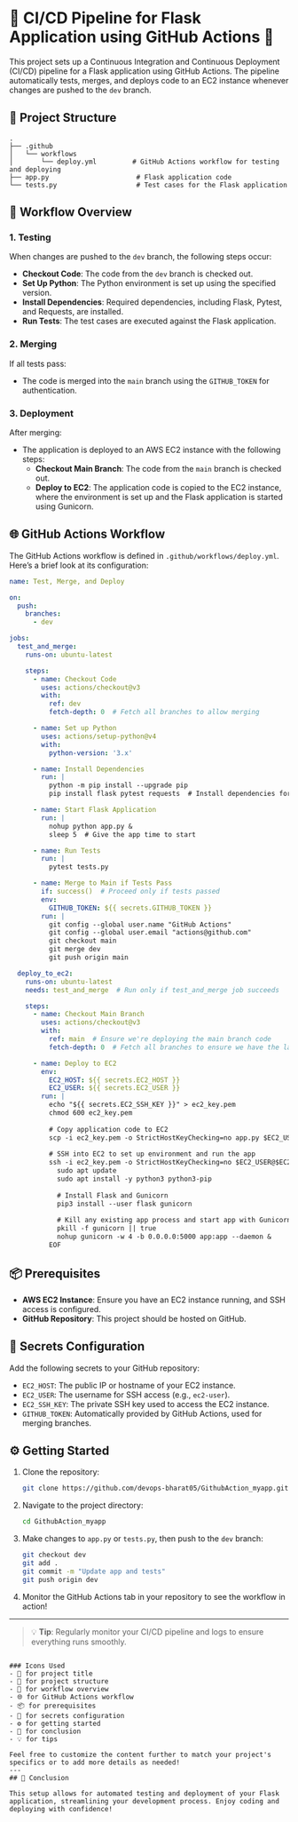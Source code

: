 # 🚀 CI/CD Pipeline for Flask Application using GitHub Actions 🚀

This project sets up a Continuous Integration and Continuous Deployment (CI/CD) pipeline for a Flask application using GitHub Actions. The pipeline automatically tests, merges, and deploys code to an EC2 instance whenever changes are pushed to the `dev` branch.

## 📁 Project Structure

```
.
├── .github
│   └── workflows
│       └── deploy.yml         # GitHub Actions workflow for testing and deploying
├── app.py                      # Flask application code
└── tests.py                    # Test cases for the Flask application
```

## 🔧 Workflow Overview

### 1. Testing

When changes are pushed to the `dev` branch, the following steps occur:
- **Checkout Code**: The code from the `dev` branch is checked out.
- **Set Up Python**: The Python environment is set up using the specified version.
- **Install Dependencies**: Required dependencies, including Flask, Pytest, and Requests, are installed.
- **Run Tests**: The test cases are executed against the Flask application.

### 2. Merging

If all tests pass:
- The code is merged into the `main` branch using the `GITHUB_TOKEN` for authentication.

### 3. Deployment

After merging:
- The application is deployed to an AWS EC2 instance with the following steps:
  - **Checkout Main Branch**: The code from the `main` branch is checked out.
  - **Deploy to EC2**: The application code is copied to the EC2 instance, where the environment is set up and the Flask application is started using Gunicorn.

## 🌐 GitHub Actions Workflow

The GitHub Actions workflow is defined in `.github/workflows/deploy.yml`. Here’s a brief look at its configuration:

```yaml
name: Test, Merge, and Deploy

on:
  push:
    branches:
      - dev

jobs:
  test_and_merge:
    runs-on: ubuntu-latest

    steps:
      - name: Checkout Code
        uses: actions/checkout@v3
        with:
          ref: dev
          fetch-depth: 0  # Fetch all branches to allow merging

      - name: Set up Python
        uses: actions/setup-python@v4
        with:
          python-version: '3.x'

      - name: Install Dependencies
        run: |
          python -m pip install --upgrade pip
          pip install flask pytest requests  # Install dependencies for app and testing

      - name: Start Flask Application
        run: |
          nohup python app.py &
          sleep 5  # Give the app time to start

      - name: Run Tests
        run: |
          pytest tests.py

      - name: Merge to Main if Tests Pass
        if: success()  # Proceed only if tests passed
        env:
          GITHUB_TOKEN: ${{ secrets.GITHUB_TOKEN }}
        run: |
          git config --global user.name "GitHub Actions"
          git config --global user.email "actions@github.com"
          git checkout main
          git merge dev
          git push origin main

  deploy_to_ec2:
    runs-on: ubuntu-latest
    needs: test_and_merge  # Run only if test_and_merge job succeeds

    steps:
      - name: Checkout Main Branch
        uses: actions/checkout@v3
        with:
          ref: main  # Ensure we're deploying the main branch code
          fetch-depth: 0  # Fetch all branches to ensure we have the latest changes

      - name: Deploy to EC2
        env:
          EC2_HOST: ${{ secrets.EC2_HOST }}
          EC2_USER: ${{ secrets.EC2_USER }}
        run: |
          echo "${{ secrets.EC2_SSH_KEY }}" > ec2_key.pem
          chmod 600 ec2_key.pem
          
          # Copy application code to EC2
          scp -i ec2_key.pem -o StrictHostKeyChecking=no app.py $EC2_USER@$EC2_HOST:/home/$EC2_USER/app.py
          
          # SSH into EC2 to set up environment and run the app
          ssh -i ec2_key.pem -o StrictHostKeyChecking=no $EC2_USER@$EC2_HOST << 'EOF'
            sudo apt update
            sudo apt install -y python3 python3-pip
            
            # Install Flask and Gunicorn
            pip3 install --user flask gunicorn
            
            # Kill any existing app process and start app with Gunicorn
            pkill -f gunicorn || true
            nohup gunicorn -w 4 -b 0.0.0.0:5000 app:app --daemon &
          EOF
```

## 📦 Prerequisites

- **AWS EC2 Instance**: Ensure you have an EC2 instance running, and SSH access is configured.
- **GitHub Repository**: This project should be hosted on GitHub.

## 🔑 Secrets Configuration

Add the following secrets to your GitHub repository:
- `EC2_HOST`: The public IP or hostname of your EC2 instance.
- `EC2_USER`: The username for SSH access (e.g., `ec2-user`).
- `EC2_SSH_KEY`: The private SSH key used to access the EC2 instance.
- `GITHUB_TOKEN`: Automatically provided by GitHub Actions, used for merging branches.

## ⚙️ Getting Started

1. Clone the repository:

   ```bash
   git clone https://github.com/devops-bharat05/GithubAction_myapp.git
   ```

2. Navigate to the project directory:

   ```bash
   cd GithubAction_myapp
   ```

3. Make changes to `app.py` or `tests.py`, then push to the `dev` branch:

   ```bash
   git checkout dev
   git add .
   git commit -m "Update app and tests"
   git push origin dev
   ```

4. Monitor the GitHub Actions tab in your repository to see the workflow in action!
---

> 💡 **Tip**: Regularly monitor your CI/CD pipeline and logs to ensure everything runs smoothly.
```

### Icons Used
- 🚀 for project title
- 📁 for project structure
- 🔧 for workflow overview
- 🌐 for GitHub Actions workflow
- 📦 for prerequisites
- 🔑 for secrets configuration
- ⚙️ for getting started
- 🎉 for conclusion
- 💡 for tips

Feel free to customize the content further to match your project's specifics or to add more details as needed!
---
## 🎉 Conclusion

This setup allows for automated testing and deployment of your Flask application, streamlining your development process. Enjoy coding and deploying with confidence!
